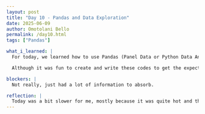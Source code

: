 ```yaml
---
layout: post
title: "Day 10 - Pandas and Data Exploration"
date: 2025-06-09
author: Omotolani Bello
permalink: /day10.html
tags: ["Pandas"]

what_i_learned: |
  For today, we learned how to use Pandas (Panel Data or Python Data Analysis), and it was a very productive session. We explored different functions such as creating dataframes, reading CSV files, cleaning data, handling empty cells, counting null or missing data, and generating graphs from the datasets. These tools are essential for organizing and analyzing large amounts of data efficiently, especially in research. We practiced using a dataset we created ourselves and also worked with one of the datasets allocated for our ongoing research project. It was interesting to see how simple lines of code could transform raw data into something more structured and meaningful. Overall, the hands-on experience made the learning process more engaging and relatable.

  Although it was fun to create and write these codes to get the expected results and graphs, it was a bit tiring after a while. The continuous addition of lines of code took some getting used to, especially when trying to keep track of each function and its effect on the dataset. I realized I will definitely need more time to go over everything we learned today so it can fully stick. Despite the fatigue, it felt rewarding to see the output match what we had planned or expected. It gave me more confidence to keep learning and improving in data analysis. I'm excited to continue building on these skills as we move forward in our research.

blockers: |
  Not really, just had a lot of information to absorb.

reflection: |
  Today was a bit slower for me, mostly because it was quite hot and that made it harder to focus at times. Despite that, I was able to stay productive and get through the tasks we had planned. Reading the feedback on our weekly report video from last week was really helpful—it gave me a few pointers on things to improve and keep in mind as we continue working on the project. I also took time to watch videos from other groups and left comments, especially on the ones using similar models to ours. It was interesting to see how others are approaching their projects and what strategies they’re using. Overall, even though the heat slowed me down a bit, I still managed to learn and reflect, which made the day worthwhile.
---
```

